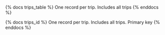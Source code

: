 {% docs trips_table %}
One record per trip. Includes all trips
{% enddocs %}

{% docs trips_id %}
One record per trip. Includes all trips. Primary key
{% enddocs %}